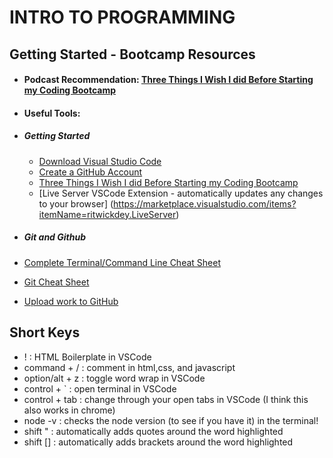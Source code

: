 # INTRO TO PROGRAMMING

## Getting Started - Bootcamp Resources

- #### Podcast Recommendation: [Three Things I Wish I did Before Starting my Coding Bootcamp](https://anchor.fm/suitcase-coder/episodes/06-Three-Things-I-Wish-I-Did-Before-Starting-My-Coding-Bootcamp-ebjsnc)

- #### Useful Tools:
- ##### Getting Started

  - [Download Visual Studio Code](https://code.visualstudio.com/)
  - [Create a GitHub Account](https://github.com/)
  - [Three Things I Wish I did Before Starting my Coding Bootcamp](https://anchor.fm/suitcase-coder/episodes/06-Three-Things-I-Wish-I-Did-Before-Starting-My-Coding-Bootcamp-ebjsnc)
  - [Live Server VSCode Extension - automatically updates any changes to your browser] (https://marketplace.visualstudio.com/items?itemName=ritwickdey.LiveServer)

- ##### Git and Github
- [Complete Terminal/Command Line Cheat Sheet](https://gist.github.com/cferdinandi/ef665330286fd5d7127d)
- [Git Cheat Sheet](https://alvinalexander.com/git/git-cheat-sheet-git-reference-commands/)
- [Upload work to GitHub](https://studio.youtube.com/video/5Hn2xr14OOs/edit)

## Short Keys

- ! : HTML Boilerplate in VSCode
- command + / : comment in html,css, and javascript
- option/alt + z : toggle word wrap in VSCode
- control + ` : open terminal in VSCode
- control + tab : change through your open tabs in VSCode (I think this also works in chrome)
- node -v : checks the node version (to see if you have it) in the terminal!
- shift " : automatically adds quotes around the word highlighted
- shift [] : automatically adds brackets around the word highlighted